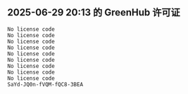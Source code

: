 ## 2025-06-29 20:13 的 GreenHub 许可证
```
No license code
No license code
No license code
No license code
No license code
No license code
No license code
No license code
No license code
SaYd-JQ0n-fVQM-fQC8-3BEA
```
